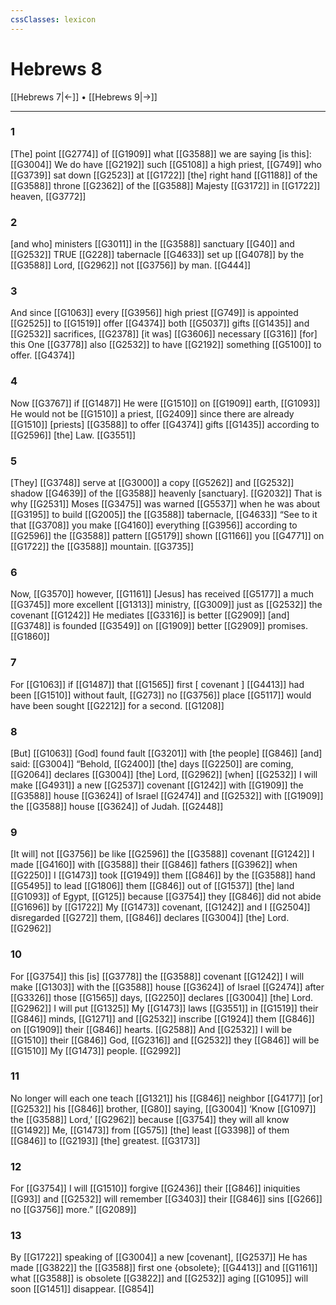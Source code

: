 ```yaml
---
cssClasses: lexicon
---
```


# Hebrews 8

[[Hebrews 7|←]] • [[Hebrews 9|→]]

---

### 1
[The] point [[G2774]] of [[G1909]] what [[G3588]] we are saying [is this]: [[G3004]] We do have [[G2192]] such [[G5108]] a high priest, [[G749]] who [[G3739]] sat down [[G2523]] at [[G1722]] [the] right hand [[G1188]] of the [[G3588]] throne [[G2362]] of the [[G3588]] Majesty [[G3172]] in [[G1722]] heaven, [[G3772]]

### 2
[and who] ministers [[G3011]] in the [[G3588]] sanctuary [[G40]] and [[G2532]] TRUE [[G228]] tabernacle [[G4633]] set up [[G4078]] by the [[G3588]] Lord, [[G2962]] not [[G3756]] by man. [[G444]]

### 3
And since [[G1063]] every [[G3956]] high priest [[G749]] is appointed [[G2525]] to [[G1519]] offer [[G4374]] both [[G5037]] gifts [[G1435]] and [[G2532]] sacrifices, [[G2378]] [it was] [[G3606]] necessary [[G316]] [for] this One [[G3778]] also [[G2532]] to have [[G2192]] something [[G5100]] to offer. [[G4374]]

### 4
Now [[G3767]] if [[G1487]] He were [[G1510]] on [[G1909]] earth, [[G1093]] He would not be [[G1510]] a priest, [[G2409]] since there are already [[G1510]] [priests] [[G3588]] to offer [[G4374]] gifts [[G1435]] according to [[G2596]] [the] Law. [[G3551]]

### 5
[They] [[G3748]] serve at [[G3000]] a copy [[G5262]] and [[G2532]] shadow [[G4639]] of the [[G3588]] heavenly [sanctuary]. [[G2032]] That is why [[G2531]] Moses [[G3475]] was warned [[G5537]] when he was about [[G3195]] to build [[G2005]] the [[G3588]] tabernacle, [[G4633]] “See to it that [[G3708]] you make [[G4160]] everything [[G3956]] according to [[G2596]] the [[G3588]] pattern [[G5179]] shown [[G1166]] you [[G4771]] on [[G1722]] the [[G3588]] mountain. [[G3735]]

### 6
Now, [[G3570]] however, [[G1161]] [Jesus] has received [[G5177]] a much [[G3745]] more excellent [[G1313]] ministry, [[G3009]] just as [[G2532]] the covenant [[G1242]] He mediates [[G3316]] is better [[G2909]] [and] [[G3748]] is founded [[G3549]] on [[G1909]] better [[G2909]] promises. [[G1860]]

### 7
For [[G1063]] if [[G1487]] that [[G1565]] first [ covenant ] [[G4413]] had been [[G1510]] without fault, [[G273]] no [[G3756]] place [[G5117]] would have been sought [[G2212]] for a second. [[G1208]]

### 8
[But] [[G1063]] [God] found fault [[G3201]] with [the people] [[G846]] [and] said: [[G3004]] “Behold, [[G2400]] [the] days [[G2250]] are coming, [[G2064]] declares [[G3004]] [the] Lord, [[G2962]] [when] [[G2532]] I will make [[G4931]] a new [[G2537]] covenant [[G1242]] with [[G1909]] the [[G3588]] house [[G3624]] of Israel [[G2474]] and [[G2532]] with [[G1909]] the [[G3588]] house [[G3624]] of Judah. [[G2448]]

### 9
[It will] not [[G3756]] be like [[G2596]] the [[G3588]] covenant [[G1242]] I made [[G4160]] with [[G3588]] their [[G846]] fathers [[G3962]] when [[G2250]] I [[G1473]] took [[G1949]] them [[G846]] by the [[G3588]] hand [[G5495]] to lead [[G1806]] them [[G846]] out of [[G1537]] [the] land [[G1093]] of Egypt, [[G125]] because [[G3754]] they [[G846]] did not abide [[G1696]] by [[G1722]] My [[G1473]] covenant, [[G1242]] and I [[G2504]] disregarded [[G272]] them, [[G846]] declares [[G3004]] [the] Lord. [[G2962]]

### 10
For [[G3754]] this [is] [[G3778]] the [[G3588]] covenant [[G1242]] I will make [[G1303]] with the [[G3588]] house [[G3624]] of Israel [[G2474]] after [[G3326]] those [[G1565]] days, [[G2250]] declares [[G3004]] [the] Lord. [[G2962]] I will put [[G1325]] My [[G1473]] laws [[G3551]] in [[G1519]] their [[G846]] minds, [[G1271]] and [[G2532]] inscribe [[G1924]] them [[G846]] on [[G1909]] their [[G846]] hearts. [[G2588]] And [[G2532]] I will be [[G1510]] their [[G846]] God, [[G2316]] and [[G2532]] they [[G846]] will be [[G1510]] My [[G1473]] people. [[G2992]]

### 11
No longer will each one teach [[G1321]] his [[G846]] neighbor [[G4177]] [or] [[G2532]] his [[G846]] brother, [[G80]] saying, [[G3004]] ‘Know [[G1097]] the [[G3588]] Lord,’ [[G2962]] because [[G3754]] they will all know [[G1492]] Me, [[G1473]] from [[G575]] [the] least [[G3398]] of them [[G846]] to [[G2193]] [the] greatest. [[G3173]]

### 12
For [[G3754]] I will [[G1510]] forgive [[G2436]] their [[G846]] iniquities [[G93]] and [[G2532]] will remember [[G3403]] their [[G846]] sins [[G266]] no [[G3756]] more.” [[G2089]]

### 13
By [[G1722]] speaking of [[G3004]] a new [covenant], [[G2537]] He has made [[G3822]] the [[G3588]] first one {obsolete}; [[G4413]] and [[G1161]] what [[G3588]] is obsolete [[G3822]] and [[G2532]] aging [[G1095]] will soon [[G1451]] disappear. [[G854]]

